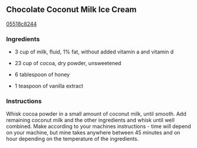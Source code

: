## Chocolate Coconut Milk Ice Cream

[05518c8244](http://www.food.com/recipe/chocolate-coconut-milk-ice-cream-486620)

### Ingredients

 - 3 cup of milk, fluid, 1% fat, without added vitamin a and vitamin d

 - 23 cup of cocoa, dry powder, unsweetened

 - 6 tablespoon of honey

 - 1 teaspoon of vanilla extract

### Instructions

Whisk cocoa powder in a small amount of coconut milk, until smooth. Add remaining coconut milk and the other ingredients and whisk until well combined. Make according to your machines instructions - time will depend on your machine, but mine takes anywhere between 45 minutes and on hour depending on the temperature of the ingredients.